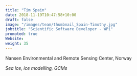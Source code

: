 ```yaml
---
title: "Tim Spain"
date: 2018-11-19T10:47:58+10:00
draft: false
image: "/images/team/thumbnail_Spain-Timothy.jpg"
jobtitle: "Scientific Software Developer - WP1"
promoted: true
Website:
weight: 35
---
```


Nansen Environmental and Remote Sensing Center, Norway

*Sea ice, ice modelling, GCMs*
